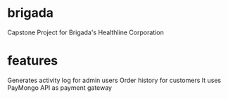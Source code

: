 # brigada
 Capstone Project for Brigada's Healthline Corporation

# features
 Generates activity log for admin users
 Order history for customers
 It uses PayMongo API as payment gateway

